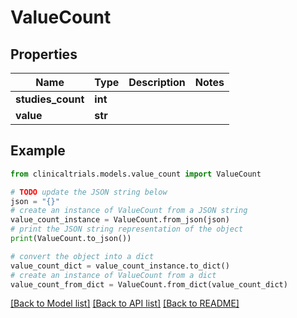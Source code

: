 # ValueCount


## Properties

Name | Type | Description | Notes
------------ | ------------- | ------------- | -------------
**studies_count** | **int** |  | 
**value** | **str** |  | 

## Example

```python
from clinicaltrials.models.value_count import ValueCount

# TODO update the JSON string below
json = "{}"
# create an instance of ValueCount from a JSON string
value_count_instance = ValueCount.from_json(json)
# print the JSON string representation of the object
print(ValueCount.to_json())

# convert the object into a dict
value_count_dict = value_count_instance.to_dict()
# create an instance of ValueCount from a dict
value_count_from_dict = ValueCount.from_dict(value_count_dict)
```
[[Back to Model list]](../README.md#documentation-for-models) [[Back to API list]](../README.md#documentation-for-api-endpoints) [[Back to README]](../README.md)



